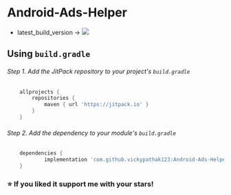 # Android-Ads-Helper

- latest_build_version -> [![](https://jitpack.io/v/vickypathak123/Android-Ads-Helper.svg)](https://jitpack.io/#vickypathak123/Android-Ads-Helper)

## Using `build.gradle`
###### Step 1. Add the JitPack repository to your project's `build.gradle`
```groovy
	allprojects {
		repositories {
			maven { url 'https://jitpack.io' }
		}
	}
```

###### Step 2. Add the dependency to your module's `build.gradle`
```groovy
	dependencies {
	        implementation 'com.github.vickypathak123:Android-Ads-Helper:latest_build_version'
	}
```

### ⭐️ If you liked it support me with your stars!